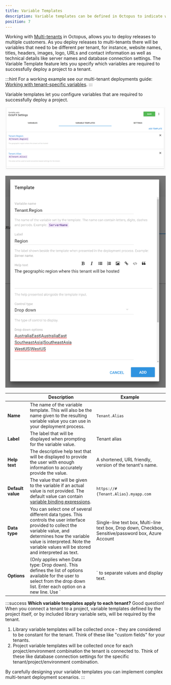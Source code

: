```yaml
---
title: Variable Templates
description: Variable templates can be defined in Octopus to indicate which variable values are required to successfully deploy a project.
position: 7
---
```


Working with [Multi-tenants](/docs/deployment-patterns/multi-tenant-deployments/index.md) in Octopus, allows you to deploy releases to multiple customers. As you deploy releases to multi-tenants there will be variables that need to be different per tenant, for instance, website names, titles, headers, images, logo, URLs and contact information as well as technical details like server names and database connection settings. The Variable Template feature lets you specify which variables are required to successfully deploy a project to a tenant.

:::hint
For a working example see our multi-tenant deployments guide: [Working with tenant-specific variables](/docs/deployment-patterns/multi-tenant-deployments/multi-tenant-deployment-guide/working-with-tenant-specific-variables.md).
:::

Variable templates let you configure variables that are required to successfully deploy a project.

![](/docs/images/5669366/5865564.png)

![](/docs/images/5669366/5865563.png "width=500")

|      | Description                              | Example |
| ---- | ---------------------------------------- | ------- |
| **Name** | The name of the variable template. This will also be the name given to the resulting variable value you can use in your deployment process. | `Tenant.Alias` |
| **Label**         | The label that will be displayed when prompting for the variable value. | Tenant alias                             |
| **Help text**     | The descriptive help text that will be displayed to provide the user with enough information to accurately provide the value. | A shortened, URL friendly, version of the tenant's name. |
| **Default value** | The value that will be given to the variable if an actual value is not provided. The default value can contain [variable binding expressions](/docs/deployment-process/variables/binding-syntax.md). | `https://#{Tenant.Alias}.myapp.com`      |
| **Data type** | You can select one of several different data types. This controls the user interface provided to collect the variable value, and determines how the variable value is interpreted. Note the variable values will be stored and interpreted as text. | Single-line text box, Multi-line text box, Drop down, Checkbox, Sensitive/password box, Azure Account |
| **Options** | (Only applies when Data type: Drop down). This defines the list of options available for the user to select from the drop down list. Enter each option on a new line. Use `|` to separate values and display text. | `Value1|Display text 1` <br>`Value2|Display text 2`  |

:::success
**Which variable templates apply to each tenant?**
Good question! When you connect a tenant to a project, variable templates defined by the project itself, or by included library variable sets, will be required by the tenant.

1. Library variable templates will be collected once - they are considered to be constant for the tenant. Think of these like "custom fields" for your tenants.
2. Project variable templates will be collected once for each project/environment combination the tenant is connected to. Think of these like database connection settings for the specific tenant/project/environment combination.

By carefully designing your variable templates you can implement complex multi-tenant deployment scenarios.
:::
